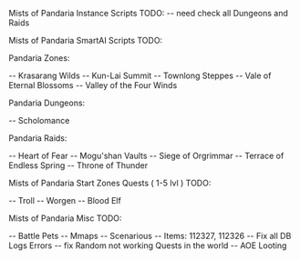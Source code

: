 Mists of Pandaria Instance Scripts TODO:
-- need check all Dungeons and Raids

Mists of Pandaria SmartAI Scripts TODO:

Pandaria Zones:

-- Krasarang Wilds
-- Kun-Lai Summit
-- Townlong Steppes
-- Vale of Eternal Blossoms
-- Valley of the Four Winds

Pandaria Dungeons:

-- Scholomance

Pandaria Raids:

-- Heart of Fear
-- Mogu'shan Vaults
-- Siege of Orgrimmar
-- Terrace of Endless Spring
-- Throne of Thunder

Mists of Pandaria Start Zones Quests ( 1-5 lvl ) TODO:

-- Troll
-- Worgen
-- Blood Elf

Mists of Pandaria Misc TODO:

-- Battle Pets
-- Mmaps
-- Scenarious
-- Items: 112327, 112326
-- Fix all DB Logs Errors
-- fix Random not working Quests in the world
-- AOE Looting
